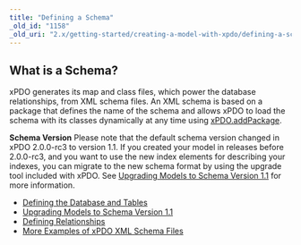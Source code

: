 ```yaml
---
title: "Defining a Schema"
_old_id: "1158"
_old_uri: "2.x/getting-started/creating-a-model-with-xpdo/defining-a-schema/"
---
```


## What is a Schema?

xPDO generates its map and class files, which power the database relationships, from XML schema files. An XML schema is based on a package that defines the name of the schema and allows xPDO to load the schema with its classes dynamically at any time using [xPDO.addPackage](extending-modx/xpdo/class-reference/xpdo/xpdo.addpackage "xPDO.addPackage").

**Schema Version**
Please note that the default schema version changed in xPDO 2.0.0-rc3 to version 1.1. If you created your model in releases before 2.0.0-rc3, and you want to use the new index elements for describing your indexes, you can migrate to the new schema format by using the upgrade tool included with xPDO. See [Upgrading Models to Schema Version 1.1](extending-modx/xpdo/custom-models/defining-a-schema/upgrade-schema-v1.0-to-v1.1 "Upgrading Models to Schema Version 1.1") for more information.

- [Defining the Database and Tables](extending-modx/xpdo/custom-models/defining-a-schema/database-and-tables)
- [Upgrading Models to Schema Version 1.1](extending-modx/xpdo/custom-models/defining-a-schema/upgrade-schema-v1.0-to-v1.1)
- [Defining Relationships](extending-modx/xpdo/custom-models/defining-a-schema/relationships)
- [More Examples of xPDO XML Schema Files](extending-modx/xpdo/custom-models/defining-a-schema/more-examples)
